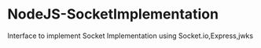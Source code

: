 # NodeJS-SocketImplementation
Interface to implement Socket Implementation using Socket.io,Express,jwks

